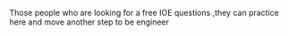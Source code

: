 Those people who are looking for a free IOE questions ,they can practice here and move another step to be engineer
